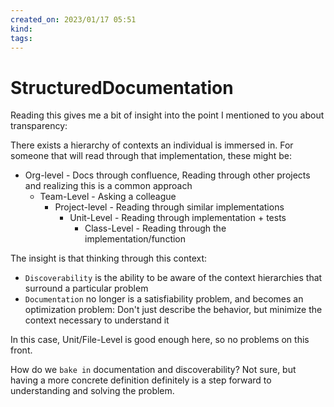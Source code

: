 ```yaml
---
created_on: 2023/01/17 05:51
kind:
tags:
---
```


# StructuredDocumentation

Reading this gives me a bit of insight into the point I mentioned to you about transparency:

There exists a hierarchy of contexts an individual is immersed in. For someone that will read through that implementation, these might be:

* Org-level - Docs through confluence, Reading through other projects and realizing this is a common approach
  * Team-Level - Asking a colleague
    * Project-level - Reading through similar implementations
      * Unit-Level - Reading through implementation + tests
        * Class-Level - Reading through the implementation/function

The insight is that thinking through this context:

* `Discoverability` is the ability to be aware of the context hierarchies that surround a particular problem
* `Documentation` no longer is a satisfiability problem, and becomes an optimization problem:  Don't just describe the behavior, but minimize the context necessary to understand it

In this case, Unit/File-Level is good enough here, so no problems on this front.  

How do we `bake in` documentation and discoverability? Not sure, but having a more concrete definition definitely is a step forward to understanding and solving the problem.
